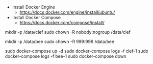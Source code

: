 * Install Docker Engine
    * https://docs.docker.com/engine/install/ubuntu/
* Install Docker Compose
    * https://docs.docker.com/compose/install/

mkdir -p /data/clef
sudo chown -R nobody:nogroup /data/clef

mkdir -p /data/bee
sudo chown -R 999:999 /data/bee

sudo docker-compose up -d
sudo docker-compose logs -f clef-1
sudo docker-compose logs -f bee-1
sudo docker-compose down